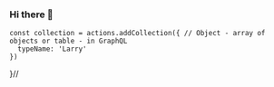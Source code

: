 ### Hi there 👋


    const collection = actions.addCollection({ // Object - array of objects or table - in GraphQL
      typeName: 'Larry'
    })
 }//

